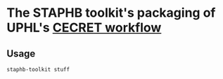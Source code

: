# The STAPHB toolkit's packaging of UPHL's [CECRET workflow](https://github.com/UPHL-BioNGS/Cecret)

## Usage

```
staphb-toolkit stuff
```
